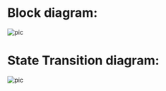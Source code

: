 # Block diagram:
 
 ![pic](https://www.researchgate.net/publication/327023036/figure/fig4/AS:434105029533699@1480510112268/The-Block-diagram-of-an-electronic-lock.png)
 
 
# State Transition diagram:

 ![pic](https://hackster.imgix.net/uploads/attachments/213897/sbVsWgptX9sfqta4Qz8x.png?auto=compress%2Cformat&w=680&h=510&fit=max)
